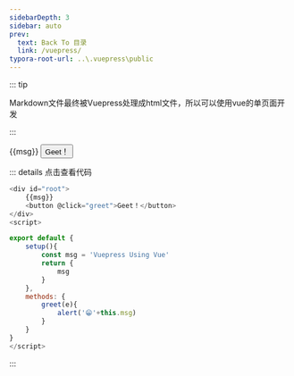 ```yaml
---
sidebarDepth: 3
sidebar: auto
prev:
  text: Back To 目录
  link: /vuepress/
typora-root-url: ..\.vuepress\public
---
```


::: tip 

Markdown文件最终被Vuepress处理成html文件，所以可以使用vue的单页面开发

:::

<div id="root">
    {{msg}}
    <button @click="greet">Geet！</button>
</div>

::: details 点击查看代码

```js
<div id="root">
    {{msg}}
    <button @click="greet">Geet！</button>
</div>
<script>

export default {
    setup(){
        const msg = 'Vuepress Using Vue'
        return {
            msg
        }
    },
    methods: {
        greet(e){
            alert('😁'+this.msg)
        }
    }
}
</script>
```

:::

<script>

export default {
    setup(){
        const msg = 'Vuepress Using Vue'
        return {
            msg
        }
    },
    methods: {
        greet(e){
            alert('😁'+this.msg)
        }
    }
}
</script>